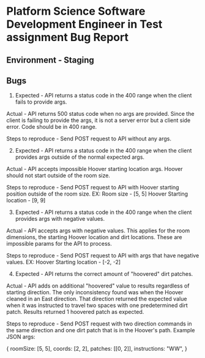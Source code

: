 Platform Science Software Development Engineer in Test assignment Bug Report
==========================================

## Environment - Staging

## Bugs

1. Expected - API returns a status code in the 400 range when the client fails to provide args. 

Actual - API returns 500 status code when no args are provided. Since the client is failing to provide the args, it is not a server error but a client side error. Code should be in 400 range.

Steps to reproduce - Send POST request to API without any args.

2. Expected - API returns a status code in the 400 range when the client provides args outside of the normal expected args.

Actual - API accepts impossible Hoover starting location args. Hoover should not start outside of the room size.

Steps to reproduce - Send POST request to API with Hoover starting position outside of the room size. EX: Room size - [5, 5] Hoover Starting location - [9, 9]

3. Expected - API returns a status code in the 400 range when the client provides args with negative values.

Actual - API accepts args with negative values. This applies for the room dimensions, the starting Hoover location and dirt locations. These are impossible params for the API to process.

Steps to reproduce - Send POST request to API with args that have negative values. EX: Hoover Starting location - [-2, -2]

4. Expected - API returns the correct amount of "hoovered" dirt patches.

Actual - API adds on additional "hoovered" value to results regardless of starting direction. The only inconsistency found was when the Hoover cleaned in an East direction. That direction returned the expected value when it was instructed to travel two spaces with one predetermined dirt patch. Results returned 1 hoovered patch as expected.

Steps to reproduce - Send POST request with two direction commands in the same direction and one dirt patch that is in the Hoover's path. Example JSON args:

{
  roomSize: [5, 5],
  coords: [2, 2],
  patches: [[0, 2]],
  instructions: "WW",
}